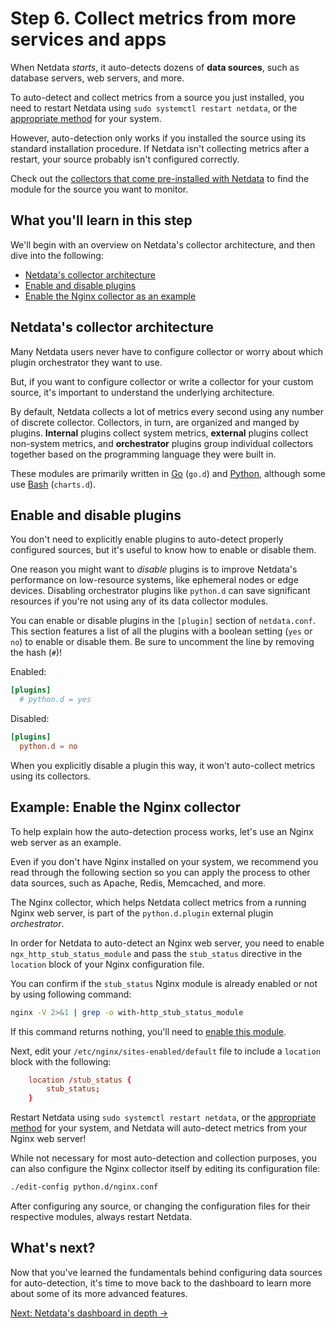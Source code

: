 <!--
title: "Step 6. Collect metrics from more services and apps"
custom_edit_url: https://github.com/netdata/netdata/edit/master/docs/guides/step-by-step/step-06.md
-->

# Step 6. Collect metrics from more services and apps

When Netdata _starts_, it auto-detects dozens of **data sources**, such as database servers, web servers, and more.

To auto-detect and collect metrics from a source you just installed, you need to restart Netdata using `sudo systemctl
restart netdata`, or the [appropriate method](https://github.com/netdata/netdata/blob/master/docs/configure/start-stop-restart.md) for your system.

However, auto-detection only works if you installed the source using its standard installation
procedure. If Netdata isn't collecting metrics after a restart, your source probably isn't configured
correctly.

Check out the [collectors that come pre-installed with Netdata](https://github.com/netdata/netdata/blob/master/collectors/COLLECTORS.md) to find the module for the
source you want to monitor.

## What you'll learn in this step

We'll begin with an overview on Netdata's collector architecture, and then dive into the following:

-   [Netdata's collector architecture](#netdatas-collector-architecture)
-   [Enable and disable plugins](#enable-and-disable-plugins)
-   [Enable the Nginx collector as an example](#example-enable-the-nginx-collector)

## Netdata's collector architecture

Many Netdata users never have to configure collector or worry about which plugin orchestrator they want to use.

But, if you want to configure collector or write a collector for your custom source, it's important to understand the
underlying architecture.

By default, Netdata collects a lot of metrics every second using any number of discrete collector. Collectors, in turn,
are organized and manged by plugins. **Internal** plugins collect system metrics, **external** plugins collect
non-system metrics, and **orchestrator** plugins group individual collectors together based on the programming language
they were built in.

These modules are primarily written in [Go](https://github.com/netdata/go.d.plugin/blob/master/README.md) (`go.d`) and
[Python](https://github.com/netdata/netdata/blob/master/collectors/python.d.plugin/README.md), although some use [Bash](https://github.com/netdata/netdata/blob/master/collectors/charts.d.plugin/README.md)
(`charts.d`).

## Enable and disable plugins

You don't need to explicitly enable plugins to auto-detect properly configured sources, but it's useful to know how to
enable or disable them.

One reason you might want to _disable_ plugins is to improve Netdata's performance on low-resource systems, like
ephemeral nodes or edge devices. Disabling orchestrator plugins like `python.d` can save significant resources if you're
not using any of its data collector modules.

You can enable or disable plugins in the `[plugin]` section of `netdata.conf`. This section features a list of all the
plugins with a boolean setting (`yes` or `no`) to enable or disable them. Be sure to uncomment the line by removing the
hash (`#`)!

Enabled:

```conf
[plugins]
  # python.d = yes
```

Disabled:

```conf
[plugins]
  python.d = no
```

When you explicitly disable a plugin this way, it won't auto-collect metrics using its collectors.

## Example: Enable the Nginx collector

To help explain how the auto-detection process works, let's use an Nginx web server as an example. 

Even if you don't have Nginx installed on your system, we recommend you read through the following section so you can
apply the process to other data sources, such as Apache, Redis, Memcached, and more.

The Nginx collector, which helps Netdata collect metrics from a running Nginx web server, is part of the
`python.d.plugin` external plugin _orchestrator_.

In order for Netdata to auto-detect an Nginx web server, you need to enable `ngx_http_stub_status_module` and pass the
`stub_status` directive in the `location` block of your Nginx configuration file.

You can confirm if the `stub_status` Nginx module is already enabled or not by using following command:

```sh
nginx -V 2>&1 | grep -o with-http_stub_status_module
```

If this command returns nothing, you'll need to [enable this module](https://www.nginx.com/blog/monitoring-nginx/).

Next, edit your `/etc/nginx/sites-enabled/default` file to include a `location` block with the following:

```conf
    location /stub_status {
        stub_status;
    }
```

Restart Netdata using `sudo systemctl restart netdata`, or the [appropriate
method](https://github.com/netdata/netdata/blob/master/docs/configure/start-stop-restart.md) for your system, and Netdata will auto-detect metrics from your Nginx web
server!

While not necessary for most auto-detection and collection purposes, you can also configure the Nginx collector itself
by editing its configuration file:

```sh
./edit-config python.d/nginx.conf
```

After configuring any source, or changing the configuration files for their respective modules, always restart Netdata.

## What's next?

Now that you've learned the fundamentals behind configuring data sources for auto-detection, it's time to move back to
the dashboard to learn more about some of its more advanced features.

[Next: Netdata's dashboard in depth &rarr;](step-07.md)


